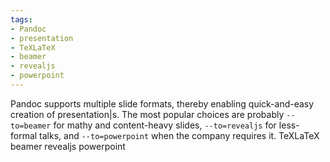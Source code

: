 ```yaml
---
tags:
- Pandoc
- presentation
- TeXLaTeX
- beamer
- revealjs
- powerpoint
---
```


Pandoc supports multiple slide formats, thereby enabling quick-and-easy
creation of presentation\|s. The most popular choices are probably
`--to=beamer` for mathy and content-heavy slides, `--to=revealjs` for
less-formal talks, and `--to=powerpoint` when the company requires it.
TeXLaTeX beamer revealjs powerpoint
